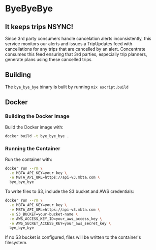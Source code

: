 # ByeByeBye

## It keeps trips NSYNC!

Since 3rd party consumers handle cancelation alerts inconsistently, this
service monitors our alerts and issues a TripUpdates feed with cancellations
for any trips that are cancelled by an alert. Concentrate consumes this feed
ensuring that 3rd parties, especially trip planners, generate plans using
these cancelled trips.

## Building

The `bye_bye_bye` binary is built by running `mix escript.build`

## Docker

### Building the Docker Image

Build the Docker image with:

```bash
docker build -t bye_bye_bye .
```

### Running the Container

Run the container with:

```bash
docker run --rm \
  -e MBTA_API_KEY=your_key \
  -e MBTA_API_URL=https://api-v3.mbta.com \
  bye_bye_bye
```

To write files to S3, include the S3 bucket and AWS credentials:

```bash
docker run --rm \
  -e MBTA_API_KEY=your_key \
  -e MBTA_API_URL=https://api-v3.mbta.com \
  -e S3_BUCKET=your-bucket-name \
  -e AWS_ACCESS_KEY_ID=your_aws_access_key \
  -e AWS_SECRET_ACCESS_KEY=your_aws_secret_key \
  bye_bye_bye
```

If no S3 bucket is configured, files will be written to the container's filesystem.

